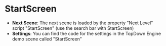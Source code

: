 ﻿# StartScreen

* **Next Scene**: The next scene is loaded by the property "Next Level" script "StartScreen" (use the search bar with StartScreen)
* **Settings**: You can find the code for the settings in the TopDown Engine demo scene called "StartScreen"
